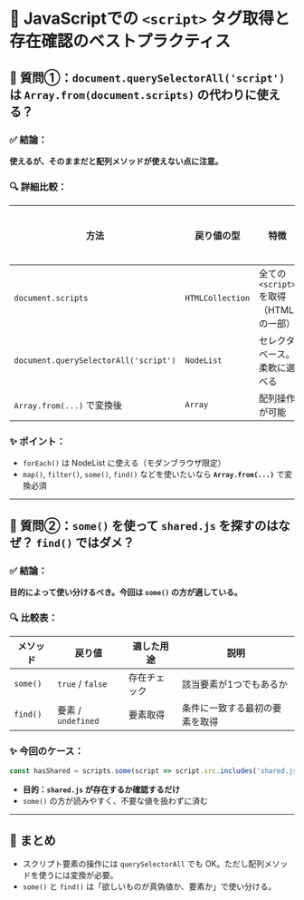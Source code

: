 
# 🧠 JavaScriptでの `<script>` タグ取得と存在確認のベストプラクティス

## 📌 質問①：`document.querySelectorAll('script')` は `Array.from(document.scripts)` の代わりに使える？

### ✅ 結論：
**使えるが、そのままだと配列メソッドが使えない点に注意。**

### 🔍 詳細比較：

| 方法 | 戻り値の型 | 特徴 | 配列メソッド使用 |
|------|-------------|------|------------------|
| `document.scripts` | `HTMLCollection` | 全ての `<script>` を取得（HTMLの一部） | ❌ （要変換） |
| `document.querySelectorAll('script')` | `NodeList` | セレクタベース。柔軟に選べる | ❌ （要変換） |
| `Array.from(...)` で変換後 | `Array` | 配列操作が可能 | ✅ |

### ✨ ポイント：
- `forEach()` は NodeList に使える（モダンブラウザ限定）
- `map()`, `filter()`, `some()`, `find()` などを使いたいなら **`Array.from(...)`** で変換必須

---

## 📌 質問②：`some()` を使って `shared.js` を探すのはなぜ？ `find()` ではダメ？

### ✅ 結論：
**目的によって使い分けるべき。今回は `some()` の方が適している。**

### 🔍 比較表：

| メソッド | 戻り値 | 適した用途 | 説明 |
|----------|--------|-------------|------|
| `some()` | `true` / `false` | 存在チェック | 該当要素が1つでもあるか |
| `find()` | 要素 / `undefined` | 要素取得 | 条件に一致する最初の要素を取得 |

### ✨ 今回のケース：

```javascript
const hasShared = scripts.some(script => script.src.includes('shared.js'));
```

- **目的：`shared.js` が存在するか確認するだけ**
- `some()` の方が読みやすく、不要な値を扱わずに済む

---

## 🏁 まとめ

- スクリプト要素の操作には `querySelectorAll` でも OK。ただし配列メソッドを使うには変換が必要。
- `some()` と `find()` は「欲しいものが真偽値か、要素か」で使い分ける。

